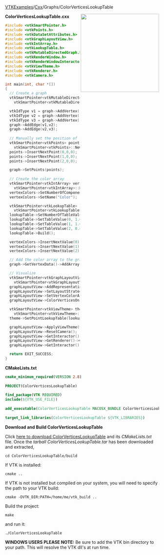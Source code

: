 [VTKExamples](Home)/[Cxx](Cxx)/Graphs/ColorVerticesLookupTable

<img align="right" src="https://github.com/lorensen/VTKExamples/raw/master/Testing/Baseline/Graphs/TestColorVerticesLookupTable.png" width="256" />

**ColorVerticesLookupTable.cxx**
```c++
#include <vtkSmartPointer.h>
#include <vtkPoints.h>
#include <vtkDataSetAttributes.h>
#include <vtkGraphLayoutView.h>
#include <vtkIntArray.h>
#include <vtkLookupTable.h>
#include <vtkMutableDirectedGraph.h>
#include <vtkRenderWindow.h>
#include <vtkRenderWindowInteractor.h>
#include <vtkViewTheme.h>
#include <vtkRenderer.h>
#include <vtkCamera.h>

int main(int, char *[])
{
  // Create a graph
  vtkSmartPointer<vtkMutableDirectedGraph> graph =
    vtkSmartPointer<vtkMutableDirectedGraph>::New();

  vtkIdType v1 = graph->AddVertex();
  vtkIdType v2 = graph->AddVertex();
  vtkIdType v3 = graph->AddVertex();
  graph->AddEdge(v1,v2);
  graph->AddEdge(v2,v3);
  
  // Manually set the position of the vertices
  vtkSmartPointer<vtkPoints> points =
    vtkSmartPointer<vtkPoints>::New();
  points->InsertNextPoint(0,0,0);
  points->InsertNextPoint(1,0,0);
  points->InsertNextPoint(2,0,0);

  graph->SetPoints(points);
  
  // Create the color array
  vtkSmartPointer<vtkIntArray> vertexColors =
    vtkSmartPointer<vtkIntArray>::New();
  vertexColors->SetNumberOfComponents(1);
  vertexColors->SetName("Color");

  vtkSmartPointer<vtkLookupTable> lookupTable =
    vtkSmartPointer<vtkLookupTable>::New();
  lookupTable->SetNumberOfTableValues(3);
  lookupTable->SetTableValue(0, 1.0, 0.0, 0.0); // red
  lookupTable->SetTableValue(1, 1.0, 1.0, 1.0); // white
  lookupTable->SetTableValue(2, 0.0, 1.0, 0.0); // green
  lookupTable->Build();

  vertexColors->InsertNextValue(0);
  vertexColors->InsertNextValue(1);
  vertexColors->InsertNextValue(2);

  // Add the color array to the graph
  graph->GetVertexData()->AddArray(vertexColors);

  // Visualize
  vtkSmartPointer<vtkGraphLayoutView> graphLayoutView =
    vtkSmartPointer<vtkGraphLayoutView>::New();
  graphLayoutView->AddRepresentationFromInput(graph);
  graphLayoutView->SetLayoutStrategyToPassThrough();
  graphLayoutView->SetVertexColorArrayName("Color");
  graphLayoutView->ColorVerticesOn();

  vtkSmartPointer<vtkViewTheme> theme =
    vtkSmartPointer<vtkViewTheme>::New();
  theme->SetPointLookupTable(lookupTable);

  graphLayoutView->ApplyViewTheme(theme);
  graphLayoutView->ResetCamera();
  graphLayoutView->GetInteractor()->Initialize();
  graphLayoutView->GetRenderer()->GetActiveCamera()->Zoom(0.8);
  graphLayoutView->GetInteractor()->Start();

  return EXIT_SUCCESS;
}
```
**CMakeLists.txt**
```cmake
cmake_minimum_required(VERSION 2.8)
 
PROJECT(ColorVerticesLookupTable)
 
find_package(VTK REQUIRED)
include(${VTK_USE_FILE})
 
add_executable(ColorVerticesLookupTable MACOSX_BUNDLE ColorVerticesLookupTable.cxx)
 
target_link_libraries(ColorVerticesLookupTable ${VTK_LIBRARIES})
```

**Download and Build ColorVerticesLookupTable**

Click [here to download ColorVerticesLookupTable](https://github.com/lorensen/VTKWikiExamplesTarballs/raw/master/ColorVerticesLookupTable.tar) and its *CMakeLists.txt* file.
Once the *tarball ColorVerticesLookupTable.tar* has been downloaded and extracted,
```
cd ColorVerticesLookupTable/build 
```
If VTK is installed:
```
cmake ..
```
If VTK is not installed but compiled on your system, you will need to specify the path to your VTK build:
```
cmake -DVTK_DIR:PATH=/home/me/vtk_build ..
```
Build the project:
```
make
```
and run it:
```
./ColorVerticesLookupTable
```
**WINDOWS USERS PLEASE NOTE:** Be sure to add the VTK bin directory to your path. This will resolve the VTK dll's at run time.

